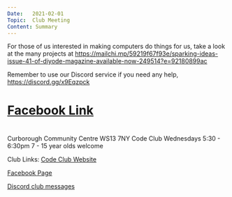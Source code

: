 ```yaml
---
Date:   2021-02-01
Topic:  Club Meeting
Content: Summary
---
```

For those of us interested in making computers do things for us, take a look at the many projects at https://mailchi.mp/59219f67f93e/sparking-ideas-issue-41-of-diyode-magazine-available-now-249514?e=92180899ac

Remember to use our Discord service if you need any help, https://discord.gg/x9Eqzpck

# [Facebook Link](https://www.facebook.com/1481985248595237/posts/3461848233942252/)

#
Curborough Community Centre
WS13 7NY
Code Club
Wednesdays 5:30 - 6:30pm
7 - 15 year olds welcome

Club Links:
[Code Club Website](https://lichfield-code-club.github.io/)

[Facebook Page](https://www.facebook.com/LichfieldCoders)

[Discord club messages](https://discord.gg/szz6xGK)
